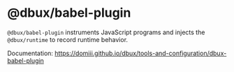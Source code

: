 # @dbux/babel-plugin

`@dbux/babel-plugin` instruments JavaScript programs and injects the `@dbux/runtime` to record runtime behavior.

Documentation: https://domiii.github.io/dbux/tools-and-configuration/dbux-babel-plugin
